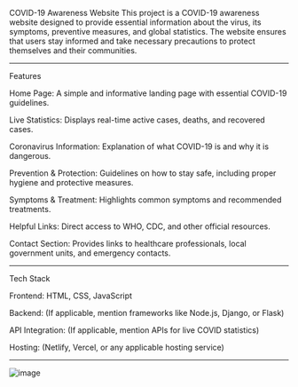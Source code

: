 COVID-19 Awareness Website
This project is a COVID-19 awareness website designed to provide essential information about the virus, its symptoms, preventive measures, and global statistics. The website ensures that users stay informed and take necessary precautions to protect themselves and their communities.


___________________________________________________________________________________________________________________________________________________________________________________________________________________________________________

Features


Home Page: A simple and informative landing page with essential COVID-19 guidelines.

Live Statistics: Displays real-time active cases, deaths, and recovered cases.

Coronavirus Information: Explanation of what COVID-19 is and why it is dangerous.

Prevention & Protection: Guidelines on how to stay safe, including proper hygiene and protective measures.

Symptoms & Treatment: Highlights common symptoms and recommended treatments.

Helpful Links: Direct access to WHO, CDC, and other official resources.

Contact Section: Provides links to healthcare professionals, local government units, and emergency contacts.

_____________________________________________________________________________________________________________________________________________________________________________________________________________________________________________
Tech Stack



Frontend: HTML, CSS, JavaScript

Backend: (If applicable, mention frameworks like Node.js, Django, or Flask)

API Integration: (If applicable, mention APIs for live COVID statistics)

Hosting: (Netlify, Vercel, or any applicable hosting service)

___________________________________________________________________________________________________________________________________________________________

![image](https://github.com/user-attachments/assets/08791b1a-d428-4464-80d2-b654014ab1d3)
